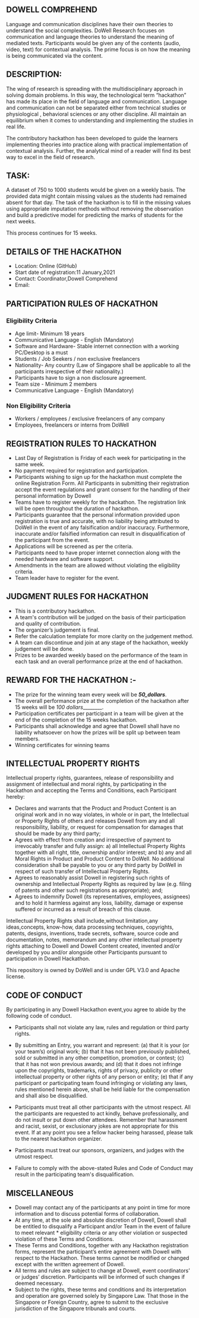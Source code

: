 
## DOWELL COMPREHEND

Language and communication disciplines have their own theories to understand the social complexities. DoWell Research focuses on communication and language theories to understand the meaning of mediated texts. Participants would be given any of the contents (audio, video, text) for contextual analysis. The prime focus is on how the meaning is being communicated via the content. 

## DESCRIPTION:
The wing of research is spreading with the multidisciplinary approach in solving domain problems. In this way, the technological term “hackathon” has made its place in the field of language and communication. Language and communication can not be separated either from technical studies or physiological , behavioral sciences or any other discipline. All maintain an equilibrium when it comes to understanding and implementing the studies in real life. 

The contributory hackathon has been developed to guide the learners implementing theories into practice along with practical implementation of contextual analysis. Further, the analytical mind of a reader will find its best way to excel in the field of research.


## TASK:

A dataset of 750 to 1000 students would be given on a weekly basis. The provided data might contain missing values as the students had remained absent for that day. The task of the hackathon is to fill in the missing values using appropriate imputation methods without removing the observation and build a predictive model for predicting the marks of students for the next weeks.

This process continues for 15 weeks.  


## DETAILS OF THE HACKATHON 

*   Location:  Online (GitHub)
*   Start date of registration:11 January,2021  
*   Contact: Coordinator,Dowell Comprehend
*   Email: 

## PARTICIPATION RULES OF HACKATHON 

### Eligibility Criteria

  - Age limit-  Minimum 18 years
  - Communicative Language - English (Mandatory)
  - Software and Hardware- Stable internet connection with a working PC/Desktop is a must
  - Students / Job Seekers / non exclusive freelancers
  - Nationality- Any country (Law of Singapore shall be applicable to all the participants irrespective of their nationality.)
  - Participants have to sign a non disclosure agreement.
  - Team size - Minimum 2 members
  - Communicative Language - English (Mandatory)
  
  
### Non Eligibility Criteria

  - Workers / employees / exclusive freelancers of any company
  - Employees, freelancers or interns from DoWell

## REGISTRATION RULES TO HACKATHON 

*   Last Day of Registration is Friday of each week for participating in the same week.
*   No payment required for registration and participation.
*   Participants wishing to sign up for the hackathon must complete the online Registration Form. All Participants in submitting their registration accept the event      regulations and grant consent for the handling of their personal information by Dowell
*   Teams have to register weekly for the hackathon. The registration link will be open throughout the duration of hackathon. 
*   Participants guarantee that the personal information provided upon registration is true and accurate, with no liability being attributed to DoWell in the event of any falsification and/or inaccuracy. Furthermore, inaccurate and/or falsified information can result in disqualification of the participant from the event.
*   Applications will be screened as per the criteria.
*   Participants need to have proper internet connection along with the needed hardware and software support.
*   Amendments in the team are allowed without violating the eligibility criteria.
*   Team leader have to register for the event.

## JUDGMENT RULES FOR HACKATHON

*   This is a contributory hackathon.
*   A team's contribution will be judged on the basis of their participation and quality of contribution.
*   The organizer’s judgement is final.
*   Refer the calculation template for more clarity on the judgement method.
*   A team can discontinue and join at any stage of the hackathon, weekly judgement will be done.
*   Prizes to be awarded weekly based on the performance of the team in each task and an overall performance prize at the end of hackathon.

## REWARD FOR THE HACKATHON :-

*   The prize for the winning team every week will be ___50_dollars___.
*   The overall performance prize at the completion of the hackathon after 15 weeks will be _100 dollars_________.
*   Participation certificates per participant in a team will be given at the end of the completion of the 15 weeks hackathon.
*   Participants shall acknowledge and agree that Dowell shall have no liability whatsoever on how the prizes will be split up between team members.
*   Winning certificates for winning teams

## INTELLECTUAL PROPERTY RIGHTS 

Intellectual property rights, guarantees, release of responsibility and assignment of intellectual and moral rights, by participating in the Hackathon and accepting the Terms and Conditions, each Participant hereby:

*   Declares and warrants that the Product and Product Content is an original work and in no way violates, in whole or in part, the Intellectual or Property Rights of others and releases Dowell from any and all responsibility, liability, or request for compensation for damages that should be made by any third party;
*   Agrees with effect from creation and irrespective of payment to irrevocably transfer and fully assign: a) all Intellectual Property Rights together with all right, title, ownership and/or interest; and b) any and all Moral Rights in Product and Product Content to DoWell. No additional consideration shall be payable to you or any third party by DoWell in respect of such transfer of Intellectual Property Rights.
*   Agrees to reasonably assist Dowell in registering such rights of ownership and Intellectual Property Rights as required by law (e.g. filing of patents and other such registrations as appropriate); and;
*   Agrees to indemnify Dowell (its representatives, employees, assignees) and to hold it harmless against any loss, liability, damage or expense suffered or incurred as a result of breach of this clause.


Intellectual Property Rights shall include,without limitation,any ideas,concepts, know-how, data processing techniques, copyrights, patents, designs, inventions, trade secrets, software, source code and documentation, notes, memorandum and any other intellectual property rights attaching to Dowell and Dowell Content created, invented and/or developed by you and/or alongside other Participants pursuant to participation in Dowell Hackathon.

This repository is owned by DoWell and is under GPL V3.0 and Apache license.


## CODE OF CONDUCT 


By participating in any Dowell Hackathon event,you agree to abide by the following code of conduct.

*   Participants shall not violate any law, rules and regulation or third party rights.
*   By submitting an Entry, you warrant and represent:
      (a) that it is your (or your team’s) original work; 
      (b) that it has not been previously published, sold or submitted in any other competition, promotion, or contest; 
      (c) that it has not won previous awards; and 
      (d) that it does not infringe upon the copyrights, trademarks, rights of privacy, publicity or other intellectual property or other rights of any person or entity; 
      (e) that if any participant or participating team found infringing or violating any laws, rules mentioned herein above, shall be held liable for the compensation and shall also be disqualified.

*   Participants must  treat all other participants with the utmost respect. All the participants are requested to act kindly, behave professionally, and do not insult or put down other attendees. Remember that harassment and racist, sexist, or exclusionary jokes are not appropriate for this event. If at any point you see a fellow hacker being harassed, please talk to the nearest hackathon organizer.

*   Participants must treat our sponsors, organizers, and judges with the utmost respect.
*   Failure to comply with the above-stated Rules and Code of Conduct may result in the participating team's disqualification.

## MISCELLANEOUS 

* Dowell may contact any of the participants at any point in time for more information and to discuss potential forms of collaboration.
* At any time, at the sole and absolute discretion of Dowell, Dowell shall be entitled to disqualify a Participant and/or Team in the event of failure to meet relevant * eligibility criteria or any other violation or suspected violation of these Terms and Conditions.
* These Terms and Conditions, together with any Hackathon registration forms, represent the participant’s entire agreement with Dowell with respect to the Hackathon. These terms cannot be modified or changed except with the written agreement of Dowell.
* All terms and rules are subject to change at Dowell, event coordinators’ or judges’ discretion. Participants will be informed of such changes if deemed necessary.
* Subject to the rights, these terms and conditions and its interpretation and operation are governed solely by Singapore Law. That those in the Singapore or Foreign  Country, agree to submit to the exclusive jurisdiction of the Singapore tribunals and courts.



